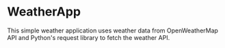 # WeatherApp
This simple weather application uses weather data from OpenWeatherMap API and Python's request library to fetch the weather API.
